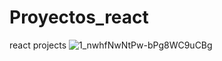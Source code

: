 # Proyectos_react
react projects
![1_nwhfNwNtPw-bPg8WC9uCBg](https://github.com/NelsonrBermejo/proyectos_react/assets/55325268/c2d50fdc-3e80-471b-adfb-75be19085e02)
